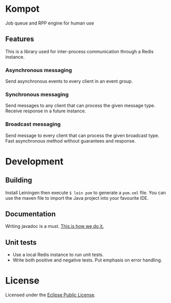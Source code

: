 # Kompot

Job queue and RPP engine for human use

## Features

This is a library used for inter-process communication through a Redis instance.

### Asynchronous messaging

Send asynchronous events to every client in an event group.

### Synchronous messaging

Send messages to any client that can process the given message type. Receive response in a future instance.

### Broadcast messaging

Send message to every client that can process the given broadcast type. Fast asynchronous method without guarantees and response.

# Development

## Building

Install Leiningen then execute `$ lein pom` to generate a `pom.xml` file. 
You can use the maven file to import the Java project into your favourite IDE.

## Documentation

Writing javadoc is a must. [This is how we do it.](http://www.dummies.com/programming/java/how-to-use-javadoc-to-document-your-classes/)

## Unit tests

- Use a local Redis instance to run unit tests.
- Write both positive and negative tests. Put emphasis on error handling.

# License

Licensed under the [Eclipse Public License](http://www.opensource.org/licenses/eclipse-1.0.php).
